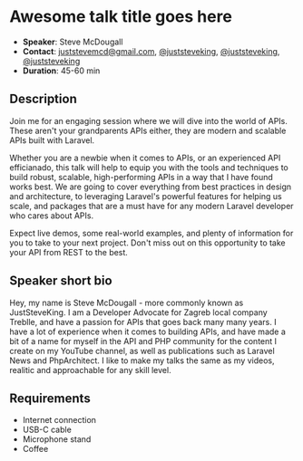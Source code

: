 # Awesome talk title goes here

- __Speaker__: Steve McDougall
- __Contact__: juststevemcd@gmail.com, [@juststeveking](https://github.com/juststeveking), [@juststeveking](https://x.com/juststeveking), [@juststeveking](https://youtube.com/@juststeveking)
- __Duration__: 45-60 min

## Description

Join me for an engaging session where we will dive into the world of APIs. These aren't your grandparents APIs either, they are modern and scalable APIs built with Laravel.

Whether you are a newbie when it comes to APIs, or an experienced API efficianado, this talk will help to equip you with the tools and techniques to build robust, scalable, high-performing APIs in a way that I have found works best. We are going to cover everything from best practices in design and architecture, to leveraging Laravel's powerful features for helping us scale, and packages that are a must have for any modern Laravel developer who cares about APIs.

Expect live demos, some real-world examples, and plenty of information for you to take to your next project. Don't miss out on this opportunity to take your API from REST to the best.


## Speaker short bio

Hey, my name is Steve McDougall - more commonly known as JustSteveKing. I am a Developer Advocate for Zagreb local company Treblle, and have a passion for APIs that goes back many many years. I have a lot of experience when it comes to building APIs, and have made a bit of a name for myself in the API and PHP community for the content I create on my YouTube channel, as well as publications such as Laravel News and PhpArchitect. I like to make my talks the same as my videos, realitic and approachable for any skill level.

## Requirements
- Internet connection
- USB-C cable
- Microphone stand
- Coffee